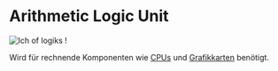 # Arithmetic Logic Unit

![Ich of logiks !](oredict:opencomputers:materialALU)

Wird für rechnende Komponenten wie [CPUs](cpu1.md) und [Grafikkarten](graphicsCard1.md) benötigt.
